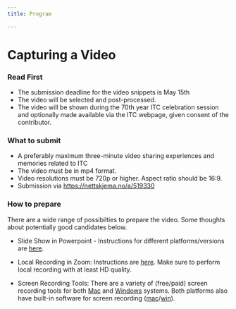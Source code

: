 ```yaml
---
title: Program

---
```


# Capturing  a Video 

### Read First
 * The submission deadline for the video snippets is May 15th
 * The video will be selected and post-processed. 
 * The video will be shown during the 70th year ITC celebration session and optionally made available via the ITC webpage, given consent of the contributor.


### What to submit
* A preferably maximum three-minute video sharing experiences and memories related to ITC
* The video must be in mp4 format.
* Video resolutions must be 720p or higher. Aspect ratio should be 16:9.
* Submission via https://nettskjema.no/a/519330

### How to prepare

There are a wide range of possibilties to prepare the video. Some thoughts about potentially good candidates below.

* Slide Show in Powerpoint - Instructions for different platforms/versions are [here](https://support.office.com/en-us/article/record-a-slide-show-with-narration-and-slide-timings-0b9502c6-5f6c-40ae-b1e7-e47d8741161c). 

* Local Recording in Zoom: Instructions are [here](https://support.zoom.com/hc/en/article?id=zm_kb&sysparm_article=KB0063640). Make sure to perform local recording with at least HD quality. 

* Screen Recording Tools: There are a variety of (free/paid) screen recording tools for both [Mac](https://download.cnet.com/video-players/mac/) and [Windows](https://download.cnet.com/video-players/windows/) systems. Both platforms also have built-in software for screen recording ([mac](https://support.apple.com/guide/quicktime-player/record-a-movie-qtp356b55534/mac)/[win](https://support.microsoft.com/en-us/windows/how-to-use-the-windows-camera-app-ea40b69f-be6a-840e-9c8c-1fd6eea97c22)).




